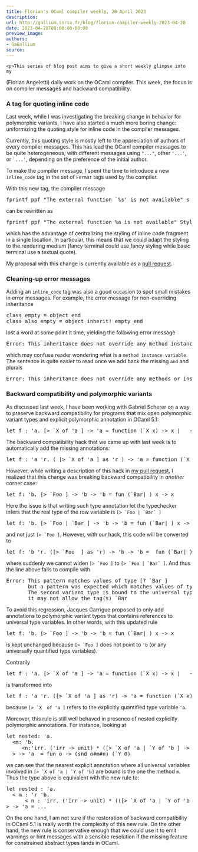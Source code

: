 ```yaml
---
title: Florian's OCaml compiler weekly, 28 April 2023
description:
url: http://gallium.inria.fr/blog/florian-compiler-weekly-2023-04-28
date: 2023-04-28T08:00:00-00:00
preview_image:
authors:
- GaGallium
source:
---
```




    <p>This series of blog post aims to give a short weekly glimpse into my
(Florian Angeletti) daily work on the OCaml compiler. This week, the
focus is on compiler messages and backward compatibility.</p>


  

  
<h3>A tag for quoting inline
code</h3>
<p>Last week, while I was investigating the breaking change in behavior
for polymorphic variants, I have also started a much more boring change:
uniformizing the quoting style for inline code in the compiler
messages.</p>
<p>Currently, this quoting style is mostly left to the appreciation of
authors of every compiler messages. This has lead the OCaml compiler
messages to be quite heterogeneous, with different messages using
<code>"..."</code>, other <code>'...'</code>, or <code>`...'</code>,
depending on the preference of the initial author.</p>
<p>To make the compiler message, I spent the time to introduce a new
<code>inline_code</code> tag in the set of <code>Format</code> tags used
by the compiler.</p>
<p>With this new tag, the compiler message</p>
<div class="highlight"><pre><span><span class="n">fprintf</span> <span class="n">ppf</span> <span class="s2">"The external function `%s' is not available"</span> <span class="n">s</span>
</span></pre></div>

<p>can be rewritten as</p>
<div class="highlight"><pre><span><span class="n">fprintf</span> <span class="n">ppf</span> <span class="s2">"The external function %a is not available"</span> <span class="nn">Style</span><span class="p">.</span><span class="n">inline_code</span> <span class="n">s</span>
</span></pre></div>

<p>which has the advantage of centralizing the styling of inline code
fragment in a single location. In particular, this means that we could
adapt the styling to the rendering medium (fancy terminal could use
fancy styling while basic terminal use a textual quote).</p>
<p>My proposal with this change is currently available as a <a href="https://github.com/ocaml/ocaml/pull/12210">pull request</a>.</p>
<h3>Cleaning-up error messages</h3>
<p>Adding an <code>inline_code</code> tag was also a good occasion to
spot small mistakes in error messages. For example, the error message
for non-overriding inheritance</p>
<div class="highlight"><pre><span><span class="k">class</span> <span class="n">empty</span> <span class="o">=</span> <span class="k">object</span> <span class="k">end</span>
<span class="k">class</span> <span class="n">also_empty</span> <span class="o">=</span> <span class="k">object</span> <span class="k">inherit</span><span class="o">!</span> <span class="n">empty</span> <span class="k">end</span>
</span></pre></div>

<p>lost a word at some point it time, yielding the following error
message</p>
<div class="highlight"><pre><span><span class="n">Error</span><span class="o">:</span><span class="w"> </span><span class="n">This</span><span class="w"> </span><span class="n">inheritance</span><span class="w"> </span><span class="n">does</span><span class="w"> </span><span class="n">not</span><span class="w"> </span><span class="kd">override</span><span class="w"> </span><span class="n">any</span><span class="w"> </span><span class="n">method</span><span class="w"> </span><span class="n">instance</span><span class="w"> </span><span class="n">variable</span>
</span></pre></div>

<p>which may confuse reader wondering what is a
<code>method instance variable</code>. The sentence is quite easier to
read once we add back the missing <code>and</code> and plurals</p>
<div class="highlight"><pre><span><span class="n">Error</span><span class="o">:</span><span class="w"> </span><span class="n">This</span><span class="w"> </span><span class="n">inheritance</span><span class="w"> </span><span class="n">does</span><span class="w"> </span><span class="n">not</span><span class="w"> </span><span class="kd">override</span><span class="w"> </span><span class="n">any</span><span class="w"> </span><span class="n">methods</span><span class="w"> </span><span class="n">or</span><span class="w"> </span><span class="n">instance</span><span class="w"> </span><span class="n">variables</span><span class="o">.</span>
</span></pre></div>

<h3>Backward
compatibility and polymorphic variants</h3>
<p>As discussed last week, I have been working with Gabriel Scherer on a
way to preserve backward compatibility for programs that mix open
polymorphic variant types and explicit polymorphic annotation in OCaml
5.1:</p>
<div class="highlight"><pre><span><span class="k">let</span> <span class="n">f</span> <span class="o">:</span> <span class="k">'</span><span class="n">a</span><span class="o">.</span> <span class="o">[&gt;</span> <span class="o">`</span><span class="nc">X</span> <span class="k">of</span> <span class="k">'</span><span class="n">a</span> <span class="o">]</span> <span class="o">-&gt;</span> <span class="k">'</span><span class="n">a</span> <span class="o">=</span> <span class="k">function</span> <span class="o">(`</span><span class="nc">X</span> <span class="n">x</span><span class="o">)</span> <span class="o">-&gt;</span> <span class="n">x</span> <span class="o">|</span> <span class="o">_</span> <span class="o">-&gt;</span> <span class="k">assert</span> <span class="bp">false</span>
</span></pre></div>

<p>The backward compatibility hack that we came up with last week is to
automatically add the missing annotations:</p>
<div class="highlight"><pre><span><span class="k">let</span> <span class="n">f</span> <span class="o">:</span> <span class="k">'</span><span class="n">a</span> <span class="k">'</span><span class="n">r</span><span class="o">.</span> <span class="o">(</span> <span class="o">[&gt;</span> <span class="o">`</span><span class="nc">X</span> <span class="k">of</span> <span class="k">'</span><span class="n">a</span> <span class="o">]</span> <span class="k">as</span> <span class="k">'</span><span class="n">r</span> <span class="o">)</span> <span class="o">-&gt;</span> <span class="k">'</span><span class="n">a</span> <span class="o">=</span> <span class="k">function</span> <span class="o">(`</span><span class="nc">X</span> <span class="n">x</span><span class="o">)</span> <span class="o">-&gt;</span> <span class="n">x</span> <span class="o">|</span> <span class="o">_</span> <span class="o">-&gt;</span> <span class="k">assert</span> <span class="bp">false</span>
</span></pre></div>

<p>However, while writing a description of this hack in <a href="https://github.com/ocaml/ocaml#12211">my pull request</a>, I
realized that this change was breaking backward compatibility in
<em>another</em> corner case:</p>
<div class="highlight"><pre><span><span class="k">let</span> <span class="n">f</span><span class="o">:</span> <span class="k">'</span><span class="n">b</span><span class="o">.</span> <span class="o">[&gt;</span> <span class="o">`</span><span class="nc">Foo</span> <span class="o">]</span> <span class="o">-&gt;</span> <span class="k">'</span><span class="n">b</span> <span class="o">-&gt;</span> <span class="k">'</span><span class="n">b</span> <span class="o">=</span> <span class="k">fun</span> <span class="o">(`</span><span class="nc">Bar</span><span class="o">|_)</span> <span class="n">x</span> <span class="o">-&gt;</span> <span class="n">x</span>
</span></pre></div>

<p>Here the issue is that writing such type annotation let the
typechecker infers that the real type of the row variable is
<code>[&gt; `Foo | `Bar` ]</code></p>
<div class="highlight"><pre><span><span class="k">let</span> <span class="n">f</span><span class="o">:</span> <span class="k">'</span><span class="n">b</span><span class="o">.</span> <span class="o">[&gt;</span> <span class="o">`</span><span class="nc">Foo</span> <span class="o">|</span> <span class="o">`</span><span class="nc">Bar</span> <span class="o">]</span> <span class="o">-&gt;</span> <span class="k">'</span><span class="n">b</span> <span class="o">-&gt;</span> <span class="k">'</span><span class="n">b</span> <span class="o">=</span> <span class="k">fun</span> <span class="o">(`</span><span class="nc">Bar</span><span class="o">|_)</span> <span class="n">x</span> <span class="o">-&gt;</span> <span class="n">x</span>
</span></pre></div>

<p>and not just <code>[&gt; `Foo ]</code>. However, with our hack, this
code will be converted to</p>
<div class="highlight"><pre><span><span class="k">let</span> <span class="n">f</span><span class="o">:</span> <span class="k">'</span><span class="n">b</span> <span class="k">'</span><span class="n">r</span><span class="o">.</span> <span class="o">([&gt;</span> <span class="o">`</span><span class="nc">Foo</span>  <span class="o">]</span> <span class="k">as</span> <span class="k">'</span><span class="n">r</span><span class="o">)</span> <span class="o">-&gt;</span> <span class="k">'</span><span class="n">b</span> <span class="o">-&gt;</span> <span class="k">'</span><span class="n">b</span> <span class="o">=</span>  <span class="k">fun</span> <span class="o">(`</span><span class="nc">Bar</span><span class="o">|_)</span> <span class="n">x</span> <span class="o">-&gt;</span> <span class="n">x</span>
</span></pre></div>

<p>where suddenly we cannot widen <code>[&gt; `Foo ]</code> to
<code>[&gt; `Foo | `Bar` ]</code>. And thus the line above fails to
compile with</p>
<div class="highlight"><pre><span><span class="n">Error</span><span class="o">:</span><span class="w"> </span><span class="n">This</span><span class="w"> </span><span class="n">pattern</span><span class="w"> </span><span class="n">matches</span><span class="w"> </span><span class="n">values</span><span class="w"> </span><span class="n">of</span><span class="w"> </span><span class="n">type</span><span class="w"> </span><span class="o">[?</span><span class="w"> </span><span class="err">`</span><span class="n">Bar</span><span class="w"> </span><span class="o">]</span>
<span class="w">       </span><span class="n">but</span><span class="w"> </span><span class="n">a</span><span class="w"> </span><span class="n">pattern</span><span class="w"> </span><span class="n">was</span><span class="w"> </span><span class="n">expected</span><span class="w"> </span><span class="n">which</span><span class="w"> </span><span class="n">matches</span><span class="w"> </span><span class="n">values</span><span class="w"> </span><span class="n">of</span><span class="w"> </span><span class="n">type</span><span class="w"> </span><span class="o">[&gt;</span><span class="w"> </span><span class="err">`</span><span class="n">Foo</span><span class="w"> </span><span class="o">]</span>
<span class="w">       </span><span class="n">The</span><span class="w"> </span><span class="n">second</span><span class="w"> </span><span class="n">variant</span><span class="w"> </span><span class="n">type</span><span class="w"> </span><span class="k">is</span><span class="w"> </span><span class="n">bound</span><span class="w"> </span><span class="n">to</span><span class="w"> </span><span class="n">the</span><span class="w"> </span><span class="n">universal</span><span class="w"> </span><span class="n">type</span><span class="w"> </span><span class="n">variable</span><span class="w"> </span><span class="err">'</span><span class="n">a</span><span class="o">,</span>
<span class="w">       </span><span class="n">it</span><span class="w"> </span><span class="n">may</span><span class="w"> </span><span class="n">not</span><span class="w"> </span><span class="n">allow</span><span class="w"> </span><span class="n">the</span><span class="w"> </span><span class="n">tag</span><span class="o">(</span><span class="n">s</span><span class="o">)</span><span class="w"> </span><span class="err">`</span><span class="n">Bar</span>
</span></pre></div>

<p>To avoid this regression, Jacques Garrigue proposed to only add
annotations to polymorphic variant types that contains references to
universal type variables. In other words, with this updated rule</p>
<div class="highlight"><pre><span><span class="k">let</span> <span class="n">f</span><span class="o">:</span> <span class="k">'</span><span class="n">b</span><span class="o">.</span> <span class="o">[&gt;</span> <span class="o">`</span><span class="nc">Foo</span> <span class="o">]</span> <span class="o">-&gt;</span> <span class="k">'</span><span class="n">b</span> <span class="o">-&gt;</span> <span class="k">'</span><span class="n">b</span> <span class="o">=</span> <span class="k">fun</span> <span class="o">(`</span><span class="nc">Bar</span><span class="o">|_)</span> <span class="n">x</span> <span class="o">-&gt;</span> <span class="n">x</span>
</span></pre></div>

<p>is kept unchanged because <code>[&gt; `Foo ]</code> does not point to
<code>'b</code> (or any universally quantified type variables).</p>
<p>Contrarily</p>
<div class="highlight"><pre><span><span class="k">let</span> <span class="n">f</span> <span class="o">:</span> <span class="k">'</span><span class="n">a</span><span class="o">.</span> <span class="o">[&gt;</span> <span class="o">`</span><span class="nc">X</span> <span class="k">of</span> <span class="k">'</span><span class="n">a</span> <span class="o">]</span> <span class="o">-&gt;</span> <span class="k">'</span><span class="n">a</span> <span class="o">=</span> <span class="k">function</span> <span class="o">(`</span><span class="nc">X</span> <span class="n">x</span><span class="o">)</span> <span class="o">-&gt;</span> <span class="n">x</span> <span class="o">|</span> <span class="o">_</span> <span class="o">-&gt;</span> <span class="k">assert</span> <span class="bp">false</span>
</span></pre></div>

<p>is transformed into</p>
<div class="highlight"><pre><span><span class="k">let</span> <span class="n">f</span> <span class="o">:</span> <span class="k">'</span><span class="n">a</span> <span class="k">'</span><span class="n">r</span><span class="o">.</span> <span class="o">([&gt;</span> <span class="o">`</span><span class="nc">X</span> <span class="k">of</span> <span class="k">'</span><span class="n">a</span> <span class="o">]</span> <span class="k">as</span> <span class="k">'</span><span class="n">r</span><span class="o">)</span> <span class="o">-&gt;</span> <span class="k">'</span><span class="n">a</span> <span class="o">=</span> <span class="k">function</span> <span class="o">(`</span><span class="nc">X</span> <span class="n">x</span><span class="o">)</span> <span class="o">-&gt;</span> <span class="n">x</span> <span class="o">|</span> <span class="o">_</span> <span class="o">-&gt;</span> <span class="k">assert</span> <span class="bp">false</span>
</span></pre></div>

<p>because <code>[&gt; `X  of 'a ]</code> refers to the explicitly
quantified type variable <code>'a</code>.</p>
<p>Moreover, this rule is still well behaved in presence of nested
explicitly polymorphic annotations. For instance, looking at</p>
<div class="highlight"><pre><span><span class="n">let</span><span class="w"> </span><span class="n">nested</span><span class="o">:</span><span class="w"> </span><span class="s">'a.</span>
<span class="s">  &lt;m: '</span><span class="n">b</span><span class="p">.</span>
<span class="w">     </span><span class="o">&lt;</span><span class="n">n</span><span class="o">:</span><span class="s">'irr. ('</span><span class="n">irr</span><span class="w"> </span><span class="o">-&gt;</span><span class="w"> </span><span class="n">unit</span><span class="p">)</span><span class="w"> </span><span class="o">*</span><span class="w"> </span><span class="p">([</span><span class="o">&gt;</span><span class="w"> </span><span class="err">`</span><span class="n">X</span><span class="w"> </span><span class="kr">of</span><span class="w"> </span><span class="s">'a | `Y of '</span><span class="n">b</span><span class="w"> </span><span class="p">]</span><span class="w"> </span><span class="o">-&gt;</span><span class="w"> </span><span class="s">'a) &gt;</span>
<span class="s">  &gt; -&gt; '</span><span class="n">a</span><span class="w">  </span><span class="o">=</span><span class="w"> </span><span class="n">fun</span><span class="w"> </span><span class="n">o</span><span class="w"> </span><span class="o">-&gt;</span><span class="w"> </span><span class="p">(</span><span class="n">snd</span><span class="w"> </span><span class="n">o</span><span class="err">#</span><span class="n">m</span><span class="err">#</span><span class="n">n</span><span class="p">)</span><span class="w"> </span><span class="p">(</span><span class="err">`</span><span class="n">Y</span><span class="w"> </span><span class="mi">0</span><span class="p">)</span>
</span></pre></div>

<p>we can see that the nearest explicit annotation where all universal
variables involved in <code>[&gt; `X of 'a | `Y of 'b]</code> are bound
is the one the method <code>m</code>. Thus the type above is equivalent
with the new rule to:</p>
<div class="highlight"><pre><span><span class="k">let</span> <span class="n">nested</span> <span class="o">:</span> <span class="k">'</span><span class="n">a</span><span class="o">.</span>
  <span class="o">&lt;</span> <span class="n">m</span> <span class="o">:</span> <span class="k">'</span><span class="n">r</span> <span class="k">'</span><span class="n">b</span><span class="o">.</span>
      <span class="o">&lt;</span> <span class="n">n</span> <span class="o">:</span> <span class="k">'</span><span class="n">irr</span><span class="o">.</span> <span class="o">(</span><span class="k">'</span><span class="n">irr</span> <span class="o">-&gt;</span> <span class="kt">unit</span><span class="o">)</span> <span class="o">*</span> <span class="o">(([&gt;</span> <span class="o">`</span><span class="nc">X</span> <span class="k">of</span> <span class="k">'</span><span class="n">a</span> <span class="o">|</span> <span class="o">`</span><span class="nc">Y</span> <span class="k">of</span> <span class="k">'</span><span class="n">b</span> <span class="o">]</span> <span class="k">as</span> <span class="k">'</span><span class="n">r</span><span class="o">)</span> <span class="o">-&gt;</span> <span class="k">'</span><span class="n">a</span><span class="o">)</span> <span class="o">&gt;</span>
<span class="o">&gt;</span> <span class="o">-&gt;</span> <span class="k">'</span><span class="n">a</span> <span class="o">=</span> <span class="o">...</span>
</span></pre></div>

<p>On the one hand, I am not sure if the restoration of backward
compatibility in OCaml 5.1 is really worth the complexity of this new
rule. On the other hand, the new rule is conservative enough that we
could use it to emit warnings or hint messages with a sensible
resolution if the missing feature for constrained abstract types lands
in OCaml.</p>


  
